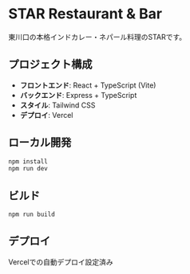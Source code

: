 # STAR Restaurant & Bar

東川口の本格インドカレー・ネパール料理のSTARです。

## プロジェクト構成

- **フロントエンド**: React + TypeScript (Vite)
- **バックエンド**: Express + TypeScript  
- **スタイル**: Tailwind CSS
- **デプロイ**: Vercel

## ローカル開発

```bash
npm install
npm run dev
```

## ビルド

```bash
npm run build
```

## デプロイ

Vercelでの自動デプロイ設定済み